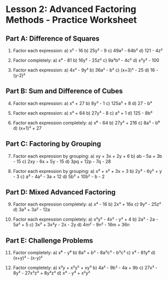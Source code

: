 # Lesson 2: Advanced Factoring Methods - Practice Worksheet

## Part A: Difference of Squares

1. Factor each expression:
   a) x² - 16
   b) 25y² - 9
   c) 49a² - 64b²
   d) 121 - 4z²

2. Factor completely:
   a) x⁴ - 81
   b) 16y² - 25z²
   c) 9a²b² - 4c²
   d) x²y² - 100

3. Factor each expression:
   a) 4x² - 9y²
   b) 36a² - b²
   c) (x+3)² - 25
   d) 16 - (y-2)²

## Part B: Sum and Difference of Cubes

4. Factor each expression:
   a) x³ + 27
   b) 8y³ - 1
   c) 125a³ + 8
   d) 27 - b³

5. Factor each expression:
   a) x³ + 64
   b) 27y³ - 8
   c) a³ + 1
   d) 125 - 8b³

6. Factor each expression completely:
   a) x⁶ - 64
   b) 27y³ + 216
   c) 8a³ - b⁶
   d) (x+1)³ + 27

## Part C: Factoring by Grouping

7. Factor each expression by grouping:
   a) xy + 3x + 2y + 6
   b) ab - 5a + 3b - 15
   c) 2xy - 6x + 5y - 15
   d) 3pq + 12p - 7q - 28

8. Factor each expression by grouping:
   a) x³ + x² + 3x + 3
   b) 2y³ - 6y² + y - 3
   c) a³ - 4a² - 3a + 12
   d) 5b³ + 10b² - b - 2

## Part D: Mixed Advanced Factoring

9. Factor each expression completely:
   a) x⁴ - 16
   b) 2x³ + 16x
   c) 9y² - 25z²
   d) 3a³ + 3a² - 12a

10. Factor each expression completely:
    a) x²y² - 4x² - y² + 4
    b) 2a³ - 2a - 5a² + 5
    c) 3x³ + 3x²y - 2x - 2y
    d) 4m² - 9n² - 16m + 36n

## Part E: Challenge Problems

11. Factor completely:
    a) x⁶ - y⁶
    b) 8a³ + b³ - 8a³c³ - b³c³
    c) x⁴ - 81y⁴
    d) (x+y)² - (x-y)²

12. Factor completely:
    a) x³y + x²y² + xy³
    b) 4a² - 9b² - 4a + 9b
    c) 27x³ - 8y³ - 27x³z³ + 8y³z³
    d) x⁴ - y⁴ + x²y²
